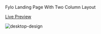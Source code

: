 Fylo Landing Page With Two Column Layout

[Live Preview](https://imkarvendhan.github.io/projects/fylo-landing-page-with-two-column-layout/)

![desktop-design](https://github.com/imkarvendhan/imkarvendhan.github.io/assets/139115888/797fef65-429a-4612-af1a-9c19b34bb10a)
